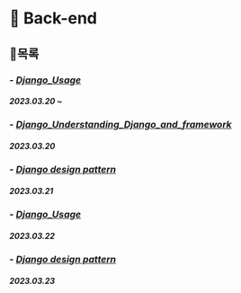 # **💸 Back-end**

## 📱목록

### - [*Django_Usage*]()
##### 2023.03.20 ~

### - [*Django_Understanding_Django_and_framework*](https://github.com/ParkJiHwan22/TIL/blob/main/TIL_Repositories/Back-end/230320_Django_basic.md)
##### 2023.03.20

### - [*Django design pattern*](https://github.com/ParkJiHwan22/TIL/blob/main/TIL_Repositories/Back-end/230321_Django_Django_design_pattern.md)
##### 2023.03.21

### - [*Django_Usage*]()
##### 2023.03.22

### - [*Django design pattern*]()
##### 2023.03.23